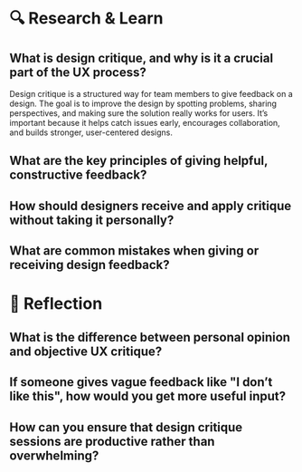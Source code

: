 # 🔍 Research & Learn
## What is design critique, and why is it a crucial part of the UX process?
Design critique is a structured way for team members to give feedback on a design. The goal is to improve the design by spotting problems, sharing perspectives, and making sure the solution really works for users. It’s important because it helps catch issues early, encourages collaboration, and builds stronger, user-centered designs.
## What are the key principles of giving helpful, constructive feedback?
## How should designers receive and apply critique without taking it personally?
## What are common mistakes when giving or receiving design feedback?


# 📝 Reflection
## What is the difference between personal opinion and objective UX critique?
## If someone gives vague feedback like "I don’t like this", how would you get more useful input?
## How can you ensure that design critique sessions are productive rather than overwhelming?